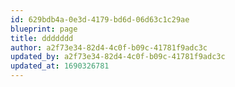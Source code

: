 ```yaml
---
id: 629bdb4a-0e3d-4179-bd6d-06d63c1c29ae
blueprint: page
title: ddddddd
author: a2f73e34-82d4-4c0f-b09c-41781f9adc3c
updated_by: a2f73e34-82d4-4c0f-b09c-41781f9adc3c
updated_at: 1690326781
---
```

